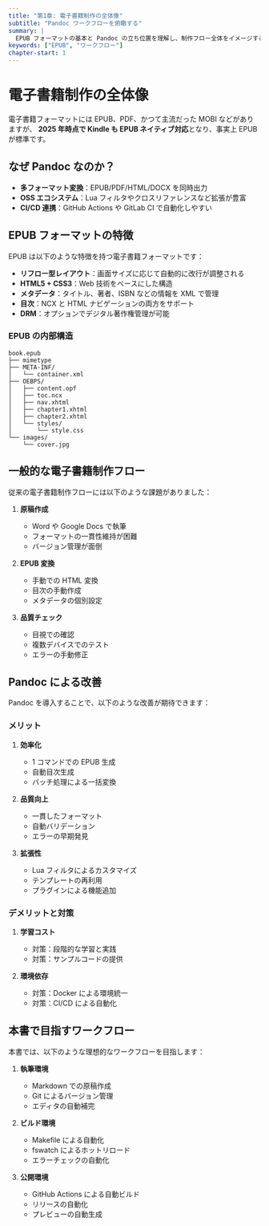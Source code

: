 ```yaml
---
title: "第1章: 電子書籍制作の全体像"
subtitle: "Pandoc ワークフローを俯瞰する"
summary: |
  EPUB フォーマットの基本と Pandoc の立ち位置を理解し、制作フロー全体をイメージする。
keywords: ["EPUB", "ワークフロー"]
chapter-start: 1
---
```


# 電子書籍制作の全体像

電子書籍フォーマットには EPUB、PDF、かつて主流だった MOBI などがありますが、
**2025 年時点で Kindle も EPUB ネイティブ対応**となり、事実上 EPUB が標準です。

## なぜ Pandoc なのか？

- **多フォーマット変換**：EPUB/PDF/HTML/DOCX を同時出力  
- **OSS エコシステム**：Lua フィルタやクロスリファレンスなど拡張が豊富  
- **CI/CD 連携**：GitHub Actions や GitLab CI で自動化しやすい  

## EPUB フォーマットの特徴

EPUB は以下のような特徴を持つ電子書籍フォーマットです：

- **リフロー型レイアウト**：画面サイズに応じて自動的に改行が調整される
- **HTML5 + CSS3**：Web 技術をベースにした構造
- **メタデータ**：タイトル、著者、ISBN などの情報を XML で管理
- **目次**：NCX と HTML ナビゲーションの両方をサポート
- **DRM**：オプションでデジタル著作権管理が可能

### EPUB の内部構造

```
book.epub
├── mimetype
├── META-INF/
│   └── container.xml
├── OEBPS/
│   ├── content.opf
│   ├── toc.ncx
│   ├── nav.xhtml
│   ├── chapter1.xhtml
│   ├── chapter2.xhtml
│   └── styles/
│       └── style.css
└── images/
    └── cover.jpg
```

## 一般的な電子書籍制作フロー

従来の電子書籍制作フローには以下のような課題がありました：

1. **原稿作成**
   - Word や Google Docs で執筆
   - フォーマットの一貫性維持が困難
   - バージョン管理が面倒

2. **EPUB 変換**
   - 手動での HTML 変換
   - 目次の手動作成
   - メタデータの個別設定

3. **品質チェック**
   - 目視での確認
   - 複数デバイスでのテスト
   - エラーの手動修正

## Pandoc による改善

Pandoc を導入することで、以下のような改善が期待できます：

### メリット

1. **効率化**
   - 1 コマンドでの EPUB 生成
   - 自動目次生成
   - バッチ処理による一括変換

2. **品質向上**
   - 一貫したフォーマット
   - 自動バリデーション
   - エラーの早期発見

3. **拡張性**
   - Lua フィルタによるカスタマイズ
   - テンプレートの再利用
   - プラグインによる機能追加

### デメリットと対策

1. **学習コスト**
   - 対策：段階的な学習と実践
   - 対策：サンプルコードの提供

2. **環境依存**
   - 対策：Docker による環境統一
   - 対策：CI/CD による自動化

## 本書で目指すワークフロー

本書では、以下のような理想的なワークフローを目指します：

1. **執筆環境**
   - Markdown での原稿作成
   - Git によるバージョン管理
   - エディタの自動補完

2. **ビルド環境**
   - Makefile による自動化
   - fswatch によるホットリロード
   - エラーチェックの自動化

3. **公開環境**
   - GitHub Actions による自動ビルド
   - リリースの自動化
   - プレビューの自動生成



